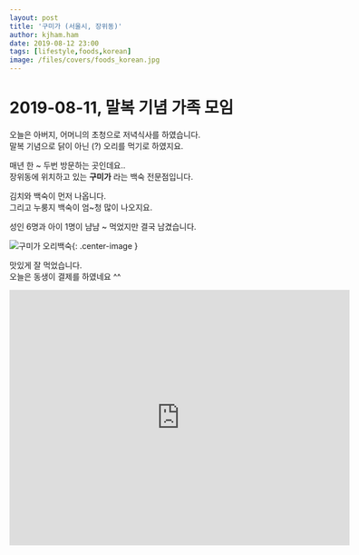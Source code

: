 ```yaml
---
layout: post
title: '구미가 (서울시, 장위동)'
author: kjham.ham
date: 2019-08-12 23:00
tags: [lifestyle,foods,korean]
image: /files/covers/foods_korean.jpg
---
```


# 2019-08-11, 말복 기념 가족 모임

오늘은 아버지, 어머니의 초청으로 저녁식사를 하였습니다.  
말복 기념으로 닭이 아닌 (?) 오리를 먹기로 하였지요.  

매년 한 ~ 두번 방문하는 곳인데요..  
장위동에 위치하고 있는 **구미가** 라는 백숙 전문점입니다.  

김치와 백숙이 먼저 나옵니다.  
그리고 누룽지 백숙이 엄~청 많이 나오지요.  

성인 6명과 아이 1명이 냠냠 ~ 먹었지만 결국 남겼습니다.  

![구미가 오리백숙]({{site.url}}/files/lifestyle/last_chicken_gumiga.jpg){: .center-image }  

맛있게 잘 먹었습니다.  
오늘은 동생이 결제를 하였네요 ^^  

<iframe src="https://www.google.com/maps/embed?pb=!1m18!1m12!1m3!1d3160.360682229075!2d127.04807761564898!3d37.61720282898176!2m3!1f0!2f0!3f0!3m2!1i1024!2i768!4f13.1!3m3!1m2!1s0x357cbb8e23aa7b91%3A0xfa59ab1d19530804!2z6rWs66-46rCA!5e0!3m2!1sko!2skr!4v1565622434486!5m2!1sko!2skr" width="600" height="450" frameborder="0" style="border:0" allowfullscreen></iframe>